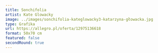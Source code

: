 ```yaml
---
title: Sonchifolia
artist: Kate Glowacky
image: ../images/sonchifolia-kateglowacky3-katarzyna-głowacka.jpg
type: Grafika
url: https://allegro.pl/oferta/12975136618
format: 50x70 cm
featured: false
secondRound: true
---
```

